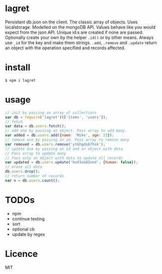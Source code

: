 # lagret
Persistant db.json on the client. The classic array of objects. Uses localstorage. Modelled on the mongoDB API. Values behave like you would expect from the json API. Unique id:s are created if none are passed. Optionally create your own by the helper `.id()` or by other means. Always use `_id` for the key and make them strings. `.add`, `.remove` and `.update` return an object with the operation specified and records affected.

# install
```
$ npm i lagret
```

# usage
```javascript
// init by passing an array of collections
var db = require('lagret')(['items', 'users']);
// fetch
var data = db.users.fetch();
// add one by passing an object. Pass array to add many.
var added = db.users.add({name: 'Mike', age: 23});
// remove one by passing an id. Pass array to remove many
var removed = db.users.remove('ytGhgds67hsk');
// update one by passing an id and an object with data
// Pass array to update many
// Pass only an object with data to update all records
var updated = db.users.update('hvV3v&82nnd', {human: false});
// erase all data
db.users.drop();
// return number of records
var n = db.users.count();
```

# TODOs
- npm
- continue testing
- sort
- optional cb
- update by regex

# Licence
MIT
